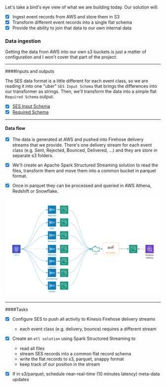 Let's take a bird's eye view of what we are building today.  Our solution will:
* [x] Ingest event records from AWS and store them in S3
* [x] Transform different event records into a single flat schema
* [x] Provide the ability to join that data to our own internal data

### Data ingestion
Getting the data from AWS into our own s3 buckets is just a matter of configuration and I won't cover that part of the project.

---

####Inputs and outputs

The SES data format is a little different for each event class, so we are reading it into one "uber" `SES Input Schema` that brings the differences into our transformer as strings.  Then, we'll transform the data into a simple flat `Required Schema` output.

* [x] [SES Input Schema](schema_input.md)
* [x] [Required Schema](schema_output.md)

---

#### Data flow

* [x] The data is generated at AWS and pushed into Firehose delivery streams that we provide.  There's one delivery stream for each event class (e.g. Sent, Rejected, Bounced, Delivered, ...) and they are store in separate s3 folders.
* [x] We'll create an Apache Spark Structured Streaming solution to read the files, transform them and move them into a common bucket in parquet format.  
* [x] Once in parquet they can be processed and queried in AWS Athena, Redshift or Snowflake.


![](../../.gitbook/assets/pyspark/ses-flow.png)

---

####Tasks

* [x] Configure SES to push all activity to Kinesis Firehose delivery streams
  * each event class (e.g. delivery, bounce) requires a different stream
* [x] Create an `etl solution` using Spark Structured Streaming to
  * read all files
  * stream SES records into a common flat record schema
  * write the flat records to s3, parquet, snappy format
  * keep track of our position in the stream
* [x] If in s3/parquet, schedule near-real-time (10 minutes latency) meta-data updates


